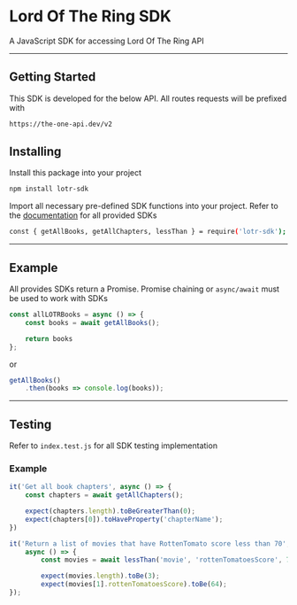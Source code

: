 # Lord Of The Ring SDK

A JavaScript SDK for accessing Lord Of The Ring API

<hr>

## Getting Started

This SDK is developed for the below API. All routes requests will be prefixed with

```sh
https://the-one-api.dev/v2
```

## Installing

Install this package into your project

```sh
npm install lotr-sdk
```

Import all necessary pre-defined SDK functions into your project. Refer to the [documentation](https://github.com/briannpham/Brian_Pham-SDK/blob/main/design.md) for all provided SDKs

```sh
const { getAllBooks, getAllChapters, lessThan } = require('lotr-sdk');
```

<hr>

## Example

All provides SDKs return a Promise. Promise chaining or ```async/await``` must be used to work with SDKs

```js
const allLOTRBooks = async () => {
	const books = await getAllBooks();

	return books
};
```

or 

```js
getAllBooks()
	.then(books => console.log(books));
```

<hr>

## Testing

Refer to `index.test.js` for all SDK testing implementation

### Example

```js
it('Get all book chapters', async () => {
    const chapters = await getAllChapters();

    expect(chapters.length).toBeGreaterThan(0);
    expect(chapters[0]).toHaveProperty('chapterName');
})
```

```js
it('Return a list of movies that have RottenTomato score less than 70', 
    async () => {
        const movies = await lessThan('movie', 'rottenTomatoesScore', 70);

        expect(movies.length).toBe(3);
        expect(movies[1].rottenTomatoesScore).toBe(64);
});
```